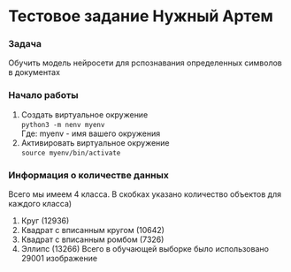 # Тестовое задание Нужный Артем
### Задача
Обучить модель нейросети для рспознавания определенных символов в документах

### Начало работы
1. Создать виртуальное окружение\
`python3 -m nenv myenv`\
Где: myenv - имя вашего окружения
2. Активировать виртуальное окружение\
`source myenv/bin/activate`

### Информация о количестве данных
Всего мы имеем 4 класса. В скобках указано количество объектов для каждого класса)
1. Круг (12936)
2. Квадрат с вписанным кругом (10642)
3. Квадрат с вписанным ромбом (7326)
4. Эллипс (13266)
Всего в обучающей выборке было использовано 29001 изображение
